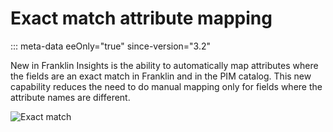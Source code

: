 # Exact match attribute mapping
::: meta-data eeOnly="true" since-version="3.2"

New in Franklin Insights is the ability to automatically map attributes where the fields are an exact match in Franklin and in the PIM catalog. This new capability reduces the need to do manual mapping only for fields where the attribute names are different.

![Exact match](../img/FI_exact_match.png)

